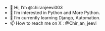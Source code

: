- 👋 Hi, I’m @chiranjeevi003
- 👀 I’m interested in Python and More Python. 
- 🌱 I’m currently learning Django, Automation.
- 📫 How to reach me on X : @Chir_an_jeevi

<!---
chiranjeevi003/chiranjeevi003 is a ✨ special ✨ repository because its `README.md` (this file) appears on your GitHub profile.
You can click the Preview link to take a look at your changes.
--->
